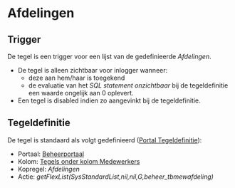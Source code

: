 # Afdelingen

## Trigger

De tegel is een trigger voor een lijst van de gedefinieerde *Afdelingen*.

- De tegel is alleen zichtbaar voor inlogger wanneer:
  - deze aan hem/haar is toegekend
  - de evaluatie van het *SQL statement onzichtbaar* bij de tegeldefinitie een waarde ongelijk aan 0 oplevert.
- Een tegel is disabled indien zo aangevinkt bij de tegeldefinitie.

## Tegeldefinitie

De tegel is standaard als volgt gedefinieerd ([Portal Tegeldefinitie](../../../../instellen_inrichten/portaldefinitie/portal_tegel.md)):

- Portaal: [Beheerportaal](../../portalen_en_moduleschermen/beheerportaal.md)
- Kolom: [Tegels onder kolom Medewerkers](tegels_onder_kolom_medewerkers/README.md)
- Kopregel: *Afdelingen*
- Actie: *getFlexList(SysStandardList,nil,nil,G,beheer_tbmewafdeling)*
